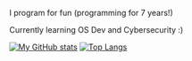 I program for fun (programming for 7 years!)

Currently learning OS Dev and Cybersecurity :)

[![My GitHub stats](https://github-readme-stats.vercel.app/api?username=RoosterQMonee)](https://github.com/anuraghazra/github-readme-stats)
[![Top Langs](https://github-readme-stats.vercel.app/api/top-langs/?username=RoosterQMonee)](https://github.com/anuraghazra/github-readme-stats)
